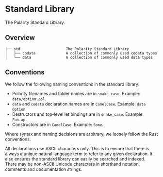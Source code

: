 # Standard Library

The Polarity Standard Library.

## Overview

```text
├── std                     The Polarity Standard Library
│   ├── codata              A collection of commonly used codata types
│   └── data                A collection of commonly used data types
```

## Conventions

We follow the following naming conventions in the standard library:

* Polarity filenames and folder names are in `snake_case`. Example: `data/option.pol`.
* `data` and `codata` declaration names are in `CamelCase`. Example: `data Option`.
* Destructors and top-level let bindings are in `snake_case`. Example: `Fun.ap`.
* Constructors are in `CamelCase`. Example: `Some`.

Where syntax and naming decisions are arbitrary, we loosely follow the Rust conventions.

All declarations use ASCII characters only. This is to ensure that there is always a unique natural language term to refer to any given declaration. It also ensures the standard library can easily be searched and indexed.
There may be non-ASCII Unicode characters in shorthand notation, comments and documentation strings.
